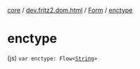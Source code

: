 [core](../../index.md) / [dev.fritz2.dom.html](../index.md) / [Form](index.md) / [enctype](./enctype.md)

# enctype

(js) `var enctype: Flow<`[`String`](https://kotlinlang.org/api/latest/jvm/stdlib/kotlin/-string/index.html)`>`